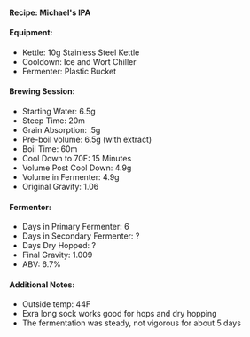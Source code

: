 #### Recipe: Michael's IPA

#### Equipment:
  * Kettle: 10g Stainless Steel Kettle
  * Cooldown: Ice and Wort Chiller
  * Fermenter: Plastic Bucket

#### Brewing Session:
  * Starting Water:  6.5g
  * Steep Time: 20m
  * Grain Absorption: .5g
  * Pre-boil volume: 6.5g (with extract)
  * Boil Time: 60m
  * Cool Down to 70F: 15 Minutes
  * Volume Post Cool Down: 4.9g
  * Volume in Fermenter: 4.9g
  * Original Gravity: 1.06

#### Fermentor:
  * Days in Primary Fermenter: 6
  * Days in Secondary Fermenter: ?
  * Days Dry Hopped: ?
  * Final Gravity: 1.009
  * ABV: 6.7%

#### Additional Notes:
  * Outside temp: 44F
  * Exra long sock works good for hops and dry hopping
  * The fermentation was steady, not vigorous for about 5 days
